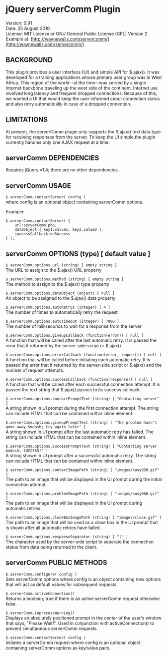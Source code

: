 # jQuery serverComm Plugin #

Version: 0.91  
Date: 25 August 2010  
License: MIT License or GNU General Public License (GPL) Version 2   
Example at: [http://waynewalls.com/servercomm/](http://waynewalls.com/servercomm/)

## BACKGROUND ##

This plugin provides a user interface (UI) and simple API for
$.ajax().  It was developed for a training applications whose primary user
group was in West Africa. This region of the world--at the time--was served by
a single Internet backbone traveling up the west side of the continent.
Internet use involved long latency and frequent dropped connections. Because of
this, we wanted a UI that would keep the user informed about connection status
and also retry automatically in case of a dropped connection.

## LIMITATIONS ##

At present, the serverComm plugin only supports the $.ajax() text data type
for receiving responses from the server. To keep the UI simple,the plugin
currently handles only one AJAX request at a time.


## serverComm DEPENDENCIES ##

Requires jQuery v1.4;  there are no other dependencies.


## serverComm USAGE ##

`$.serverComm.contactServer( config )`  
where config is an optional object containing serverComm options.

Example:

    $.serverComm.contactServer( {
        url:serverComm.php,
        dataObject:{ key1:value1, key2,value2 },
        successCallback:onSuccess   
    } );
    

## serverComm OPTIONS (type) [ default value ] ##

`$.serverComm.options.url (string) [ empty string ]`  
The URL to assign to the $.ajax() URL property

`$.serverComm.options.method (string) [ empty string ]`  
The method to assign to the $.ajax() type property

`$.serverComm.options.dataObject (object) [ null ]`  
An object to be assigned to the $.ajax() data property

`$.serverComm.options.autoRetrys (integer) [ 4 ]`  
The number of times to automatically retry the request

`$.serverComm.options.autoTimeout (integer) [ 7000 ]`  
The number of milliseconds to wait for a response from the server

`$.serverComm.options.giveupCallback (function(error)) [ null ]`  
A function that will be called after the last automatic retry.  It is passed
the error that it returned by the server-side script or $.ajax()

`$.serverComm.options.errorCallback (function(error, request)) [ null ]`  
A function that will be called before initiating each automatic retry.    It is
passed the error that it returned by the server-side script or $.ajax() and the
number of request attempts.

`$.serverComm.options.successCallback (function(response)) [ null ]`  
A function that will be called after each successful connection attempt. It is
passed the text string that $.ajax() passes to its success callback.

`$.serverComm.options.contactPromptText (string) [ "Contacting server" ]`  
A string shown in UI prompt during the first connection attempt.  The string
can include HTML that can be contained within inline element.

`$.serverComm.options.giveupPromptText (string) [ "The problem hasn't gone away
&mdash; try again later" ]`  
A string shown in UI prompt after the last automatic retry has failed.  The
string can include HTML that can be contained within inline element.

`$.serverComm.options.successPromptText (string) [ "Contacting server &mdash;
SUCCESS!" ]`  
A string shown in UI prompt after a successful automatic retry.  The string can
include HTML that can be contained within inline element.

`$.serverComm.options.contactImagePath (string) [ "images/busy999.gif" ]`  
The path to an image that will be displayed in the UI prompt during the initial
connection attempt.

`$.serverComm.options.problemImagePath (string) [ "images/busy666.gif" ]`  
The path to an image that will be displayed in the UI prompt during automatic
retries.

`$.serverComm.options.closeBoxImagePath (string) [ "images/close.gif" ]`  
The path to an image that will be used as a close box in the UI prompt that is
shown after all automatic retries have failed.

`$.serverComm.options.responseSeparator (string) [ "|" ]`  
The character used by the server-side script to separate the connection status
from data being returned to the client.


## serverComm PUBLIC METHODS ##

`$.serverComm.configure( config )`  
Sets serverComm options where config is an object containing new options that
will act as default values for subsequent requests.

`$.serverComm.activeConnection()`  
Returns a boolean; true if there is an active serverComm request otherwise
false.

`$.serverComm.inprocessWarning()`  
Displays an absolutely positioned prompt in the center of the user's window
that says, "Please Wait!".  Used in conjunction with activeConnection() to
prevent simultaneous serverComm requests.

`$.serverComm.contactServer( config )`  
Initiates a serverComm request where config is an optional object containing
serverComm options as key/value pairs.

